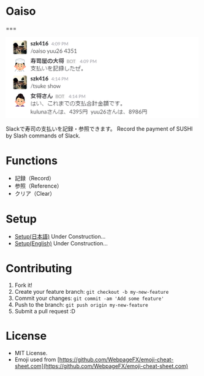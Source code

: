 # Oaiso
===

![Sample](docs/img/oaiso_sample.png)

Slackで寿司の支払いを記録・参照できます。
Record the payment of SUSHI by Slash commands of Slack.

# Functions
- 記録（Record）
- 参照（Reference）
- クリア（Clear）

# Setup
- [Setup(日本語)](docs/setup_ja.md) Under Construction...
- [Setup(English)](docs/setup_en.md) Under Construction...

# Contributing
1. Fork it!
1. Create your feature branch: `git checkout -b my-new-feature`
1. Commit your changes: `git commit -am 'Add some feature'`
1. Push to the branch: `git push origin my-new-feature`
1. Submit a pull request :D

# License
- MIT License.  
- Emoji used from [https://github.com/WebpageFX/emoji-cheat-sheet.com](https://github.com/WebpageFX/emoji-cheat-sheet.com)
